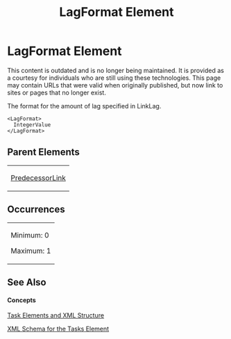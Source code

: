 ﻿---
title: LagFormat Element
TOCTitle: LagFormat Element
ms:assetid: d5f00183-976f-4aed-9a61-5571e0e5027f
ms:mtpsurl: https://msdn.microsoft.com/en-us/library/Bb968698(v=office.12)
ms:contentKeyID: 13188388
ms.date: 05/05/2014
mtps_version: v=office.12
f1_keywords:
- LagFormat element
---

# LagFormat Element

This content is outdated and is no longer being maintained. It is provided as a courtesy for individuals who are still using these technologies. This page may contain URLs that were valid when originally published, but now link to sites or pages that no longer exist.

The format for the amount of lag specified in LinkLag.

    <LagFormat>
      IntegerValue
    </LagFormat>

## Parent Elements

<table>
<colgroup>
<col style="width: 100%" />
</colgroup>
<tbody>
<tr class="odd">
<td><p><a href="bb968712(v=office.12).md">PredecessorLink</a></p></td>
</tr>
</tbody>
</table>

## Occurrences

<table>
<colgroup>
<col style="width: 100%" />
</colgroup>
<tbody>
<tr class="odd">
<td><p>Minimum: 0</p>
<p>Maximum: 1</p></td>
</tr>
</tbody>
</table>

## See Also

#### Concepts

[Task Elements and XML Structure](bb968475\(v=office.12\).md)

[XML Schema for the Tasks Element](bb968415\(v=office.12\).md)


